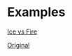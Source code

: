 # Examples

[Ice vs Fire](https://maurimo.github.io/chess-art/configure.html?b2=0b5394&b1=9fc5e8&bs=ffffff&ws=ffffff&w2=cc0000&white-shadow=e69138&black-shadow=9fc5e8&w1=ffd966&set=spatial&shadow-blur=45&shadow-slant=3)

[Original](https://maurimo.github.io/chess-art/configure.html?set=fantasy&shadow=blurred&stroke=16&w2=d0b090&b1=000000&b2=505070&bs=808080&black-shadow=000000&shadow-blur=38&shadow-diag=27&shadow-slant=3&white-shadow=000000&shadow-flatten=0&boundary=25)